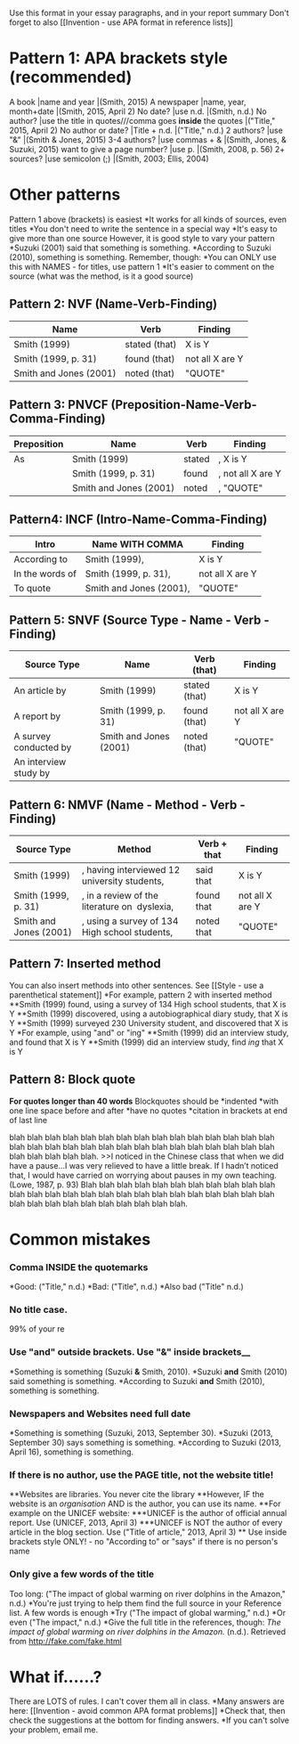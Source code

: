 Use this format in your essay paragraphs, and in your report summary
Don't forget to also [[Invention - use APA format in reference lists]]

# Pattern 1: APA brackets style (recommended)
A book 							|name and year	 			|(Smith, 2015)
A newspaper 					|name, year, month+date 	|(Smith, 2015, April 2)
No date?	 					|use n.d. 					|(Smith, n.d.)
No author? 						|use the title in quotes///comma goes __inside__ the quotes  	|("Title," 2015, April 2)
No author or date? 				|Title + n.d. 				|("Title," n.d.)
2 authors? 						|use "&" 					|(Smith & Jones, 2015)
3-4 authors? 					|use commas + &  			|(Smith, Jones, & Suzuki, 2015) 
want to give a page number? 	|use p.						|(Smith, 2008, p. 56)
2+ sources?         			|use semicolon (;)				|(Smith, 2003; Ellis, 2004)

# Other patterns
Pattern 1 above (brackets) is easiest
*It works for all kinds of sources, even titles
*You don't need to write the sentence in a special way
*It's easy to give more than one source
However, it is good style to vary your pattern
*Suzuki (2001) said that something is something.
*According to Suzuki (2010), something is something.
Remember, though:
*You can ONLY use this with NAMES - for titles, use pattern 1
*It's easier to comment on the source (what was the method, is it a good source)


## Pattern 2: NVF (Name-Verb-Finding)
Name 					|Verb 			|Finding
|-----------------------|---------------|---------------
Smith (1999)			|stated (that)	|X is Y
Smith (1999, p. 31)		|found (that)	|not all X are Y
Smith and Jones (2001)	|noted (that)	|"QUOTE"


## Pattern 3: PNVCF (Preposition-Name-Verb-Comma-Finding)
Preposition		|Name						|Verb		|Finding
|---------------|---------------------------|-----------|--------
As				|Smith (1999)				|stated 	|, X is Y
				|Smith (1999, p. 31)		|found 		|, not all X are Y
				|Smith and Jones (2001)		|noted		|, "QUOTE"

## Pattern4: INCF (Intro-Name-Comma-Finding)
Intro			|Name WITH COMMA			|Finding
---------------	|---------------------------|--------
According to	|Smith (1999),				| X is Y
In the words of	|Smith (1999, p. 31),		| not all X are Y
To quote		|Smith and Jones (2001),	| "QUOTE"

## Pattern 5: SNVF (Source Type - Name - Verb - Finding)
Source Type				|Name						|Verb (that) 	|Finding
-----------------------	|---------------------------|---------------|--------
An article by			|Smith (1999)				|stated (that)	| X is Y
A report by				|Smith (1999, p. 31)		|found (that)	| not all X are Y
A survey conducted by	|Smith and Jones (2001)		|noted (that)	| "QUOTE"
An interview study by 	|



## Pattern 6: NMVF (Name - Method - Verb - Finding)
Source Type				|Method											|Verb + that 	|Finding
-----------------------	|-----------------------------------------------|---------------|--------
Smith (1999)			|, having interviewed 12 university students, 	|said that		| X is Y
Smith (1999, p. 31)		|, in a review of the literature on  dyslexia, 	|found that 	| not all X are Y
Smith and Jones (2001)	|, using a survey of 134 High school students, 	|noted that		| "QUOTE"

## Pattern 7: Inserted method
You can also insert methods into other sentences. See [[Style - use a parenthetical statement]]
*For example, pattern 2 with inserted method
**Smith (1999) found, using a survey of 134 High school students, that X is Y
**Smith (1999) discovered, using a autobiographical diary study, that X is Y
**Smith (1999) surveyed 230 University student, and discovered that X is Y
*For example, using "and" or "ing"
**Smith (1999) did an interview study, and found that X is Y
**Smith (1999) did an interview study, find _ing_ that X is Y

## Pattern 8: Block quote
__For quotes longer than 40 words__
Blockquotes should be
*indented
*with one line space before and after
*have no quotes
*citation in brackets at end of last line

<blue>
blah blah blah blah blah blah blah blah blah blah blah blah blah blah blah blah blah blah blah blah blah blah blah blah blah blah blah blah blah blah blah blah blah blah blah.
<green>
>>I noticed in the Chinese class that when we did have a pause...I was very relieved to have a little break. If I hadn’t noticed that, I would have carried on worrying about pauses in my own teaching. (Lowe, 1987, p. 93)
</green>
Blah blah blah blah blah blah blah blah blah blah blah blah blah blah blah blah blah blah blah blah blah blah blah blah blah blah blah blah blah blah blah blah blah blah blah blah.
</blue>



# Common mistakes
### Comma INSIDE the quotemarks</red>
*Good: ("Title," n.d.)
*Bad: ("Title", n.d.)
*Also bad ("Title" n.d.)

### No title case. 
99% of your re


### Use "and" outside brackets. Use "&" inside brackets__
*Something is something (Suzuki __&__ Smith, 2010).
*Suzuki __and__ Smith (2010) said something is something.
*According to Suzuki __and__ Smith (2010), something is something.

### Newspapers and Websites need full date
*Something is something (Suzuki, 2013, September 30).
*Suzuki (2013, September 30) says something is something.
*According to Suzuki (2013, April 16), something is something.
 
### If there is no author, use the PAGE title, not the website title!
**Websites are libraries. You never cite the library
**However, IF the website is an _organisation_ AND is the author, you can use its name.
**For example on the UNICEF website:
***UNICEF is the author of official annual report. Use (UNICEF, 2013, April 3)
***UNICEF is NOT the author of every article in the blog section. Use ("Title of article," 2013, April 3)
**<red> Use inside brackets style ONLY!</red> - no "According to" or "says" if there is no person's name

### Only give a few words of the title
Too long: ("The impact of global warming on river dolphins in the Amazon," n.d.)
*You're just trying to help them find the full source in your Reference list. A few words is enough
*Try ("The impact of global warming," n.d.)
*Or even ("The impact," n.d.)
*Give the full title in the references, though:
<ref>
_The impact of global warming on river dolphins in the Amazon._ (n.d.). Retrieved from http://fake.com/fake.html
</ref>

# What if......?
There are LOTS of rules. I can't cover them all in class.
*Many answers are here: [[Invention - avoid common APA format problems]]
*Check that, then check the suggestions at the bottom for finding answers.
*If you can't solve your problem, email me.